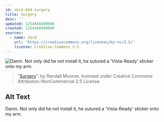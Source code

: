 ```yaml
---
id: xkcd.644-surgery
title: Surgery
desc: ''
updated: 1254466800000
created: 1254466800000
sources:
  - name: xkcd
    url: 'https://creativecommons.org/licenses/by-nc/2.5/'
    license: Creative Commons 2.5
---
```

![Damn. Not only did he not install it, he sutured a 'Vista-Ready' sticker onto my arm.](https://imgs.xkcd.com/comics/surgery.png)
> "[Surgery](https://xkcd.com/644/)", by Randall Munroe, licensed under Creative Commons Attribution-NonCommercial 2.5 License

## Alt Text
Damn. Not only did he not install it, he sutured a 'Vista-Ready' sticker onto my arm.
